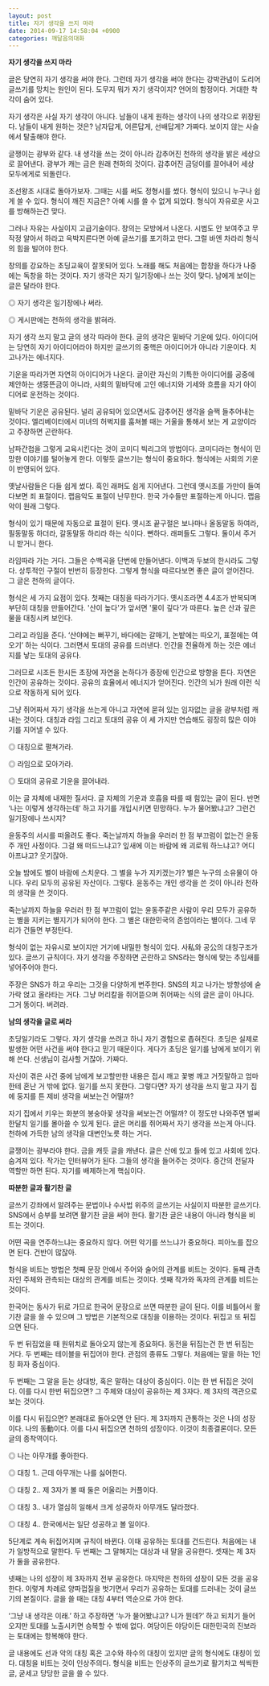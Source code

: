 ```yaml
---
layout: post
title: 자기 생각을 쓰지 마라
date: 2014-09-17 14:58:04 +0900
categories: 깨달음의대화
---
```

**자기 생각을 쓰지 마라**

  


글은 당연히 자기 생각을 써야 한다. 그런데 자기 생각을 써야 한다는 강박관념이 도리어 글쓰기를 망치는 원인이 된다. 도무지 뭐가 자기 생각이지? 언어의 함정이다. 거대한 착각이 숨어 있다. 

  


자기 생각은 사실 자기 생각이 아니다. 남들이 내게 원하는 생각이 나의 생각으로 위장된다. 남들이 내게 원하는 것은? 남자답게, 어른답게, 선배답게? 가짜다. 보이지 않는 사슬에서 탈출해야 한다. 

  


글쟁이는 광부와 같다. 내 생각을 쓰는 것이 아니라 감추어진 천하의 생각을 밝은 세상으로 끌어낸다. 광부가 캐는 금은 원래 천하의 것이다. 감추어진 금덩이를 끌어내어 세상 모두에게로 되돌린다. 

  


조선왕조 시대로 돌아가보자. 그때는 시를 써도 정형시를 썼다. 형식이 있으니 누구나 쉽게 쓸 수 있다. 형식이 깨진 지금은? 아예 시를 쓸 수 없게 되었다. 형식이 자유로운 사고를 방해하는건 맞다. 

  


그러나 자유는 사실이지 고급기술이다. 창의는 모방에서 나온다. 시범도 안 보여주고 무작정 알아서 하라고 윽박지른다면 아예 글쓰기를 포기하고 만다. 그럴 바엔 차라리 형식의 힘을 빌어야 한다. 

  


창의를 강요하는 초딩교육이 잘못되어 있다. 노래를 해도 처음에는 합창을 하다가 나중에는 독창을 하는 것이다. 자기 생각은 자기 일기장에나 쓰는 것이 맞다. 남에게 보이는 글은 달라야 한다. 

  


◎ 자기 생각은 일기장에나 써라.   
      
◎ 게시판에는 천하의 생각을 밝혀라.

  


자기 생각 쓰지 말고 글의 생각 따라야 한다. 글의 생각은 밑바닥 기운에 있다. 아이디어는 당연히 자기 아이디어라야 하지만 글쓰기의 중핵은 아이디어가 아니라 기운이다. 치고나가는 에너지다. 

  


기운을 따라가면 자연히 아이디어가 나온다. 글이란 자신의 기특한 아이디어를 공중에 제안하는 생뚱뜬금이 아니라, 사회의 밑바닥에 고인 에너지와 기세와 흐름을 자기 아이디어로 운전하는 것이다. 

  


밑바닥 기운은 공유된다. 널리 공유되어 있으면서도 감추어진 생각을 슬쩍 들추어내는 것이다. 엘리베이터에서 미녀의 허벅지를 훔쳐볼 때는 거울을 통해서 보는 게 교양이라고 주장하면 곤란하다. 

  


남파간첩을 그렇게 교육시킨다는 것이 코미디 빅리그의 방법이다. 코미디라는 형식이 민망한 이야기를 털어놓게 한다. 이렇듯 글쓰기는 형식이 중요하다. 형식에는 사회의 기운이 반영되어 있다. 

  


옛날사람들은 다들 쉽게 썼다. 흑인 래퍼도 쉽게 지어낸다. 그런데 옛시조를 가만이 들여다보면 죄 표절이다. 랩음악도 표절이 난무한다. 한국 가수들만 표절하는게 아니다. 랩음악이 원래 그렇다.

  


형식이 있기 때문에 자동으로 표절이 된다. 옛시조 끝구절은 보나마나 올동말동 하여라, 필동말동 하더라, 갈동말동 하리라 하는 식이다. 뻔하다. 래퍼들도 그렇다. 둘이서 주거니 받거니 한다. 

  


라임따라 가는 거다. 그들은 수백곡을 단번에 만들어낸다. 이백과 두보의 한시라도 그렇다. 상투적인 구절이 빈번히 등장한다. 그렇게 형식을 따르다보면 좋은 글이 얻어진다. 그 글은 천하의 글이다. 

  


형식은 세 가지 요점이 있다. 첫째는 대칭을 따라가기다. 옛시조라면 4.4조가 반복되며 부단히 대칭을 만들어간다. '산이 높다'가 앞서면 '물이 깊다'가 따른다. 높은 산과 깊은 물을 대칭시켜 보인다. 

  


그리고 라임을 준다. ‘산야에는 뻐꾸기, 바다에는 갈매기, 논밭에는 따오기, 표절에는 여오기’ 하는 식이다. 그러면서 토대의 공유를 드러낸다. 인간을 전율하게 하는 것은 에너지를 낳는 토대의 공유다. 

  


그러므로 시조든 한시든 초장에 자연을 논하다가 종장에 인간으로 방향을 튼다. 자연은 인간이 공유하는 것이다. 공유의 효율에서 에너지가 얻어진다. 인간의 뇌가 원래 이런 식으로 작동하게 되어 있다. 

  


그냥 쥐어짜서 자기 생각을 쓰는게 아니고 자연에 묻혀 있는 임자없는 글을 광부처럼 캐내는 것이다. 대칭과 라임 그리고 토대의 공유 이 세 가지만 연습해도 굉장히 많은 이야기를 지어낼 수 있다. 

  


◎ 대칭으로 펼쳐가라.   
      
◎ 라임으로 모아가라.   
      
◎ 토대의 공유로 기운을 끌어내라. 

  


이는 글 자체에 내재한 질서다. 글 자체의 기운과 호흡을 따를 때 힘있는 글이 된다. 반면 ‘나는 이렇게 생각하는데’ 하고 자기를 개입시키면 민망하다. 누가 물어봤냐고? 그런건 일기장에나 쓰시지? 

  


윤동주의 서시를 떠올려도 좋다. 죽는날까지 하늘을 우러러 한 점 부끄럼이 없는건 윤동주 개인 사정이다. 그걸 왜 떠드느냐고? 잎새에 이는 바람에 왜 괴로워 하느냐고? 어디 아프냐고? 웃기잖아. 

  


오늘 밤에도 별이 바람에 스치운다. 그 별을 누가 지키겠는가? 별은 누구의 소유물이 아니다. 우리 모두의 공유된 자산이다. 그렇다. 윤동주는 개인 생각을 쓴 것이 아니라 천하의 생각을 쓴 것이다.

  


죽는날까지 하늘을 우러러 한 점 부끄럼이 없는 윤동주같은 사람이 우리 모두가 공유하는 별을 지키는 별지기가 되어야 한다. 그 별은 대한민국의 존엄이라는 별이다. 그네 무리가 건들면 부정탄다.

  


형식이 없는 자유시로 보이지만 거기에 내밀한 형식이 있다. 사私와 공公의 대칭구조가 있다. 글쓰기 규칙이다. 자기 생각을 주장하면 곤란하고 SNS라는 형식에 맞는 추임새를 넣어주어야 한다. 

  


주장은 SNS가 하고 우리는 그것을 다양하게 변주한다. SNS의 치고 나가는 방향성에 숟가락 얹고 올라타는 거다. 그냥 머리칼을 쥐어뜯으며 쥐어짜는 식의 글은 글이 아니다. 그거 똥이다. 버려라.

  


**남의 생각을 글로 써라** 

  


초딩일기라도 그렇다. 자기 생각을 쓰려고 하니 자기 경험으로 좁혀진다. 초딩은 실제로 발생한 어떤 사건을 써야 한다고 믿기 때문이다. 게다가 초딩은 일기를 남에게 보이기 위해 쓴다. 선생님이 검사할 거잖아. 가짜다. 

  


자신이 겪은 사건 중에 남에게 보고할만한 내용은 접시 깨고 꽃병 깨고 거짓말하고 엄마한테 혼난 거 밖에 없다. 일기를 쓰지 못한다. 그렇다면? 자기 생각을 쓰지 말고 자기 집에 둥지를 튼 제비 생각을 써보는건 어떨까? 

  


자기 집에서 키우는 화분의 봉숭아꽃 생각을 써보는건 어떨까? 이 정도만 나와주면 벌써 한달치 일기를 몰아쓸 수 있게 된다. 글은 머리를 쥐어짜서 자기 생각을 쓰는게 아니다. 천하에 가득한 남의 생각을 대변인노릇 하는 거다. 

  


글쟁이는 광부라야 한다. 금을 캐듯 글을 캐낸다. 글은 산에 있고 들에 있고 사회에 있다. 숨겨져 있다. 작가는 인터뷰어가 된다. 그들의 생각을 들어주는 것이다. 중간의 전달자 역할만 하면 된다. 자기를 배제하는게 핵심이다. 

  


**따분한 글과 활기찬 글** 

  


글쓰기 강좌에서 알려주는 문법이나 수사법 위주의 글쓰기는 사실이지 따분한 글쓰기다. SNS에서 승부를 보려면 활기찬 글을 써야 한다. 활기찬 글은 내용이 아니라 형식을 비트는 것이다. 

  


어떤 곡을 연주하느냐는 중요하지 않다. 어떤 악기를 쓰느냐가 중요하다. 피아노를 잡으면 된다. 건반이 많잖아. 

  


형식을 비트는 방법은 첫째 문장 안에서 주어와 술어의 관계를 비트는 것이다. 둘째 관측자인 주체와 관측되는 대상의 관계를 비트는 것이다. 셋째 작가와 독자의 관계를 비트는 것이다. 

  


한국어는 동사가 뒤로 가므로 한국어 문장으로 쓰면 따분한 글이 된다. 이를 비틀어서 활기찬 글을 쓸 수 있으며 그 방법은 기본적으로 대칭을 이용하는 것이다. 뒤집고 또 뒤집으면 된다. 

  


두 번 뒤집었을 때 원위치로 돌아오지 않는게 중요하다. 동전을 뒤집는건 한 번 뒤집는 거다. 두 번째는 테이블을 뒤집어야 한다. 관점의 종류도 그렇다. 처음에는 말을 하는 1인칭 화자 중심이다.

  


두 번째는 그 말을 듣는 상대방, 혹은 말하는 대상이 중심이다. 이는 한 번 뒤집은 것이다. 이를 다시 한번 뒤집으면? 그 주체와 대상이 공유하는 제 3자다. 제 3자의 객관으로 보는 것이다. 

  


이를 다시 뒤집으면? 본래대로 돌아오면 안 된다. 제 3자까지 관통하는 것은 나의 성장이다. 나의 동動이다. 이를 다시 뒤집으면 천하의 성장이다. 이것이 최종결론이다. 모든 글의 종착역이다. 

  


◎ 나는 아무개를 좋아한다.   
      
◎ 대칭 1.. 근데 아무개는 나를 싫어한다.   
      
◎ 대칭 2.. 제 3자가 볼 때 둘은 어울리는 커플이다.   
      
◎ 대칭 3.. 내가 열심히 일해서 크게 성공하자 아무개도 달라졌다.   
      
◎ 대칭 4.. 한국에서는 일단 성공하고 볼 일이다.

  


5단계로 계속 뒤집어지며 규칙이 바뀐다. 이때 공유하는 토대를 건드린다. 처음에는 내가 일방적으로 말한다. 두 번째는 그 말해지는 대상과 내 말을 공유한다. 셋재는 제 3자가 둘을 공유한다. 

  


넷째는 나의 성장이 제 3자까지 전부 공유한다. 마지막은 천하의 성장이 모든 것을 공유한다. 이렇게 차례로 양파껍질을 벗기면서 우리가 공유하는 토대를 드러내는 것이 글쓰기의 본질이다. 글을 쓸 때는 대칭 4부터 역순으로 가야 한다.

  


‘그냥 내 생각은 이래.’ 하고 주장하면 ‘누가 물어봤냐고? 니가 뭔데?’ 하고 되치기 들어오지만 토대를 노출시키면 승복할 수 밖에 없다. 여당이든 야당이든 대한민국의 진보라는 토대에는 항복해야 한다. 

  


글 내용에도 선과 악의 대칭 혹은 고수와 하수의 대칭이 있지만 글의 형식에도 대칭이 있다. 대칭을 비트는 것이 인상주의다. 형식을 비트는 인상주의 글쓰기로 활기차고 씩씩한 글, 굳세고 당당한 글을 쓸 수 있다.